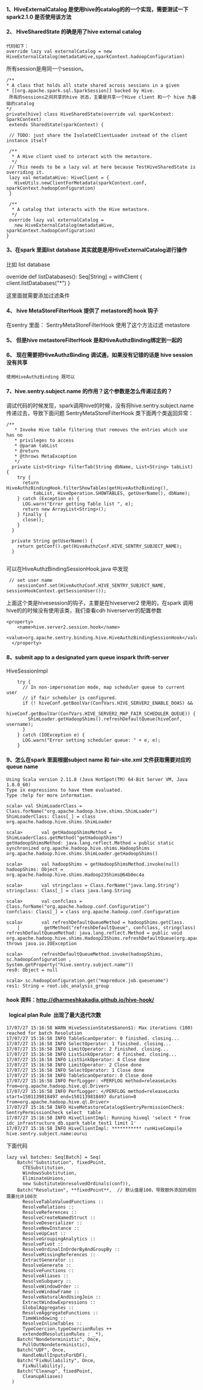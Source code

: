  #### 1、HiveExternalCatalog 是使用hive的catalog的的一个实现，需要测试一下spark2.1.0 是否使用该方法

####  2、 HiveSharedState 的确是用了hive  external catalog 
    代码如下：
    override lazy val externalCatalog = new HiveExternalCatalog(metadataHive,sparkContext.hadoopConfiguration)
 所有session是用同一个session。
 ```
/**
 * A class that holds all state shared across sessions in a given
 * [[org.apache.spark.sql.SparkSession]] backed by Hive.
  所有的sessions之间共享的hive 状态，主要是共享一个Hive client 和一个 hive 为基础的catalog
 */
private[hive] class HiveSharedState(override val sparkContext: SparkContext)
  extends SharedState(sparkContext) {

  // TODO: just share the IsolatedClientLoader instead of the client instance itself

  /**
   * A Hive client used to interact with the metastore.
   */
  // This needs to be a lazy val at here because TestHiveSharedState is overriding it.
  lazy val metadataHive: HiveClient = {
    HiveUtils.newClientForMetadata(sparkContext.conf, sparkContext.hadoopConfiguration)
  }

  /**
   * A catalog that interacts with the Hive metastore.
   */
  override lazy val externalCatalog =
    new HiveExternalCatalog(metadataHive, sparkContext.hadoopConfiguration)
}
```
####  3、在spark 里面list database 其实就是是用HiveExternalCatalog进行操作

 比如 list database

override def listDatabases(): Seq[String] = withClient {
    client.listDatabases("*")
  }

这里面就需要添加过滤条件

#### 4、  hive  MetaStoreFilterHook 提供了 metastore的 hook 钩子

在sentry 里面：
     SentryMetaStoreFilterHook 使用了这个方法过滤 metastore



 #### 5、 但是hive metastoreFilterHook 是和HiveAuthzBinding绑定到一起的



#### 6、 现在需要把HiveAuthzBinding 调试通，如果没有记错的话是 hive session 没有共享 

    使用HiveAuthzBinding 既可以
    
#### 7、hive.sentry.subject.name 的作用？这个参数是怎么传递过去的？
调试代码的时候发现，spark调用hive的时候，没有将hive.sentry.subject.name 传递过去，导致下面问题
SentryMetaStoreFilterHook 类下面两个类返回异常：
```
/**
   * Invoke Hive table filtering that removes the entries which use has no
   * privileges to access
   * @param tabList
   * @return
   * @throws MetaException
   */
  private List<String> filterTab(String dbName, List<String> tabList) {
    try {
      return HiveAuthzBindingHook.filterShowTables(getHiveAuthzBinding(),
          tabList, HiveOperation.SHOWTABLES, getUserName(), dbName);
    } catch (Exception e) {
      LOG.warn("Error getting Table list ", e);
      return new ArrayList<String>();
    } finally {
      close();
    }
  }

  private String getUserName() {
    return getConf().get(HiveAuthzConf.HIVE_SENTRY_SUBJECT_NAME);
  }
  
```


可以在HiveAuthzBindingSessionHook.java 中发现
```
 // set user name
    sessionConf.set(HiveAuthzConf.HIVE_SENTRY_SUBJECT_NAME, sessionHookContext.getSessionUser());
```
上面这个类是hivesession的钩子，主要是在hiveserver2 使用的，在spark 调用hive的的时候没有使用该类，我们查看cdh hiverserver的配置参数
```
<property>
    <name>hive.server2.session.hook</name>
    <value>org.apache.sentry.binding.hive.HiveAuthzBindingSessionHook</value>
  </property>
```

#### 8、submit app to a designated yarn queue  inspark thrift-server 

HiveSessionImpl
```
    try {
      // In non-impersonation mode, map scheduler queue to current user
      // if fair scheduler is configured.
      if (! hiveConf.getBoolVar(ConfVars.HIVE_SERVER2_ENABLE_DOAS) &&
        hiveConf.getBoolVar(ConfVars.HIVE_SERVER2_MAP_FAIR_SCHEDULER_QUEUE)) {
        ShimLoader.getHadoopShims().refreshDefaultQueue(hiveConf, username);
      }
    } catch (IOException e) {
      LOG.warn("Error setting scheduler queue: " + e, e);
    }
```
#### 9、怎么在spark 里面根据subject name 和 fair-site.xml 文件获取需要对应的queue name
 
 ```
 Using Scala version 2.11.8 (Java HotSpot(TM) 64-Bit Server VM, Java 1.8.0_60)
Type in expressions to have them evaluated.
Type :help for more information.

scala> val ShimLoaderClass = Class.forName("org.apache.hadoop.hive.shims.ShimLoader")
ShimLoaderClass: Class[_] = class org.apache.hadoop.hive.shims.ShimLoader

scala>       val getHadoopShimsMethod = ShimLoaderClass.getMethod("getHadoopShims")
getHadoopShimsMethod: java.lang.reflect.Method = public static synchronized org.apache.hadoop.hive.shims.HadoopShims org.apache.hadoop.hive.shims.ShimLoader.getHadoopShims()

scala>       val hadoopShims = getHadoopShimsMethod.invoke(null)
hadoopShims: Object = org.apache.hadoop.hive.shims.Hadoop23Shims@64b0ec4a

scala>       val stringclass = Class.forName("java.lang.String")
stringclass: Class[_] = class java.lang.String

scala>       val confclass = Class.forName("org.apache.hadoop.conf.Configuration")
confclass: Class[_] = class org.apache.hadoop.conf.Configuration

scala>       val refreshDefaultQueueMethod = hadoopShims.getClass.
     |         getMethod("refreshDefaultQueue", confclass, stringclass)
refreshDefaultQueueMethod: java.lang.reflect.Method = public void org.apache.hadoop.hive.shims.Hadoop23Shims.refreshDefaultQueue(org.apache.hadoop.conf.Configuration,java.lang.String) throws java.io.IOException

scala>       refreshDefaultQueueMethod.invoke(hadoopShims, sc.hadoopConfiguration , System.getProperty("hive.sentry.subject.name"))
res0: Object = null

scala> sc.hadoopConfiguration.get("mapreduce.job.queuename")
res1: String = root.idc_analysis_group

 ```


#### hook 资料：http://dharmeshkakadia.github.io/hive-hook/



####   logical plan  Rule  出现了最大迭代次数 
```
17/07/27 15:16:58 WARN HiveSessionState$$anon$1: Max iterations (100) reached for batch Resolution
17/07/27 15:16:58 INFO TableScanOperator: 0 finished. closing... 
17/07/27 15:16:58 INFO SelectOperator: 1 finished. closing... 
17/07/27 15:16:58 INFO LimitOperator: 2 finished. closing... 
17/07/27 15:16:58 INFO ListSinkOperator: 4 finished. closing... 
17/07/27 15:16:58 INFO ListSinkOperator: 4 Close done
17/07/27 15:16:58 INFO LimitOperator: 2 Close done
17/07/27 15:16:58 INFO SelectOperator: 1 Close done
17/07/27 15:16:58 INFO TableScanOperator: 0 Close done
17/07/27 15:16:58 INFO PerfLogger: <PERFLOG method=releaseLocks from=org.apache.hadoop.hive.ql.Driver>
17/07/27 15:16:58 INFO PerfLogger: </PERFLOG method=releaseLocks start=1501139818497 end=1501139818497 duration=0 from=org.apache.hadoop.hive.ql.Driver>
17/07/27 15:16:58 INFO HiveMetastoreCatalog$SentryPermissionCheck: SentryPermissionCheck select  table
17/07/27 15:16:58 INFO HiveClientImpl: Running hiveql 'select * from idc_infrastructure_db.spark_table_test1 limit 1'
17/07/27 15:16:58 INFO HiveClientImpl: *********** runHiveCompile hive.sentry.subject.name:ourui
```


下面代码
```
lazy val batches: Seq[Batch] = Seq(
    Batch("Substitution", fixedPoint,
      CTESubstitution,
      WindowsSubstitution,
      EliminateUnions,
      new SubstituteUnresolvedOrdinals(conf)),
    Batch("Resolution", **fixedPoint**,  // 默认值是100，导致额外添加的规则需要允许100次
      ResolveTableValuedFunctions ::
      ResolveRelations ::
      ResolveReferences ::
      ResolveCreateNamedStruct ::
      ResolveDeserializer ::
      ResolveNewInstance ::
      ResolveUpCast ::
      ResolveGroupingAnalytics ::
      ResolvePivot ::
      ResolveOrdinalInOrderByAndGroupBy ::
      ResolveMissingReferences ::
      ExtractGenerator ::
      ResolveGenerate ::
      ResolveFunctions ::
      ResolveAliases ::
      ResolveSubquery ::
      ResolveWindowOrder ::
      ResolveWindowFrame ::
      ResolveNaturalAndUsingJoin ::
      ExtractWindowExpressions ::
      GlobalAggregates ::
      ResolveAggregateFunctions ::
      TimeWindowing ::
      ResolveInlineTables ::
      TypeCoercion.typeCoercionRules ++
      extendedResolutionRules : _*),
    Batch("Nondeterministic", Once,
      PullOutNondeterministic),
    Batch("UDF", Once,
      HandleNullInputsForUDF),
    Batch("FixNullability", Once,
      FixNullability),
    Batch("Cleanup", fixedPoint,
      CleanupAliases)
  )
```



